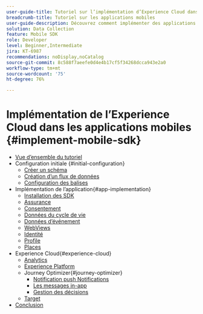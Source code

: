 ```yaml
---
user-guide-title: Tutoriel sur l’implémentation d’Experience Cloud dans les applications mobiles
breadcrumb-title: Tutoriel sur les applications mobiles
user-guide-description: Découvrez comment implémenter des applications Adobe Experience Cloud dans les applications mobiles avec le SDK Mobile Experience Platform.
solution: Data Collection
feature: Mobile SDK
role: Developer
level: Beginner,Intermediate
jira: KT-6987
recommendations: noDisplay,noCatalog
source-git-commit: 8c588f7aeefe0d4e4b17cf5f34268dcca943e2a0
workflow-type: tm+mt
source-wordcount: '75'
ht-degree: 76%

---
```



# Implémentation de l’Experience Cloud dans les applications mobiles {#implement-mobile-sdk}

+ [Vue d’ensemble du tutoriel](overview.md)
+ Configuration initiale {#initial-configuration}
   + [Créer un schéma](create-schema.md)
   + [Création dʼun flux de données](create-datastream.md)
   + [Configuration des balises](configure-tags.md)
+ Implémentation de l’application{#app-implementation}
   + [Installation des SDK](install-sdks.md)
   + [Assurance](assurance.md)
   + [Consentement](consent.md)
   + [Données du cycle de vie](lifecycle-data.md)
   + [Données d’événement](events.md)
   + [WebViews](web-views.md)
   + [Identité](identity.md)
   + [Profile](profile.md)
   + [Places](places.md)
+ Experience Cloud{#experience-cloud}
   + [Analytics](analytics.md)
   + [Experience Platform](platform.md)
   + Journey Optimizer{#journey-optimizer}
      + [Notification push Notifications](journey-optimizer-push.md)
      + [Les messages in-app](journey-optimizer-inapp.md)
      + [Gestion des décisions](journey-optimizer-offers.md)
   + [Target](target.md)
+ [Conclusion](conclusion.md)

